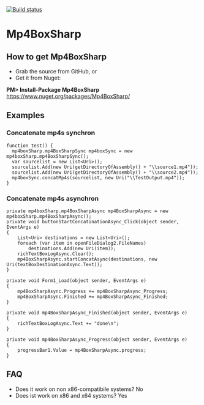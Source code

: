 [![Build status](https://ci.appveyor.com/api/projects/status/cbw5itqw2niv2pqs?svg=true)](https://ci.appveyor.com/project/stesee/mp4boxsharp)

Mp4BoxSharp
===========

## How to get Mp4BoxSharp

- Grab the source from GitHub, or
- Get it from Nuget:

**PM> Install-Package Mp4BoxSharp**
https://www.nuget.org/packages/Mp4BoxSharp/

## Examples

### Concatenate mp4s synchron
```
function test() {
  mp4boxSharp.mp4BoxSharpSync mp4boxSync = new mp4boxSharp.mp4BoxSharpSync();
  var sourcelist = new List<Uri>();
  sourcelist.Add(new Uri(getDirectoryOfAssembly() + "\\source1.mp4"));
  sourcelist.Add(new Uri(getDirectoryOfAssembly() + "\\source2.mp4"));
  mp4boxSync.concatMp4s(sourcelist, new Uri("\\TestOutput.mp4"));
}
```

### Concatenate mp4s asynchron
```
private mp4boxSharp.mp4BoxSharpAsync mp4BoxSharpAsync = new mp4boxSharp.mp4BoxSharpAsync();
private void buttonStartConcatinationAsync_Click(object sender, EventArgs e)
{
    List<Uri> destinations = new List<Uri>();
    foreach (var item in openFileDialog2.FileNames)
        destinations.Add(new Uri(item));
    richTextBoxLogAsync.Clear();
    mp4BoxSharpAsync.startConcatAsync(destinations, new Uri(textBoxDestinationAsync.Text));
}

private void Form1_Load(object sender, EventArgs e)
{
    mp4BoxSharpAsync.Progress += mp4BoxSharpAsync_Progress;
    mp4BoxSharpAsync.Finished += mp4BoxSharpAsync_Finished;
}

private void mp4BoxSharpAsync_Finished(object sender, EventArgs e)
{
    richTextBoxLogAsync.Text += "done\n";
}

private void mp4BoxSharpAsync_Progress(object sender, EventArgs e)
{
    progressBar1.Value = mp4BoxSharpAsync.progress;
}
```

## FAQ
- Does it work on non x86-compatibile systems?
No
- Does ist work on x86 and x64 systems?
Yes

